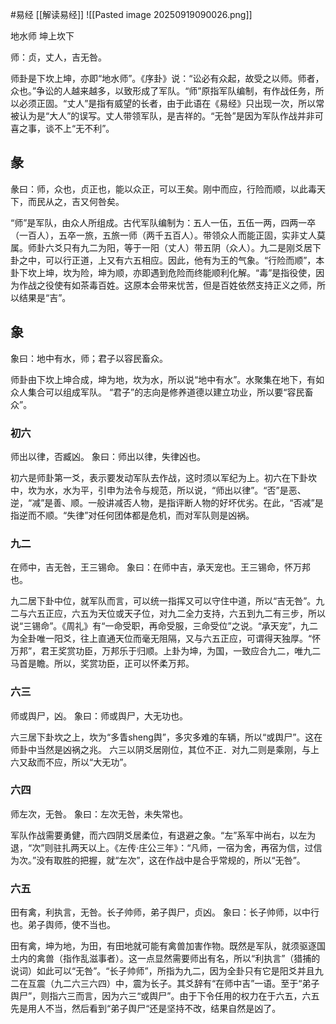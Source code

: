 #易经 [[解读易经]]
![[Pasted image 20250919090026.png]]



地水师  坤上坎下


师：贞，丈人，吉无咎。
 
师卦是下坎上坤，亦即“地水师”。《序卦》说：“讼必有众起，故受之以师。师者，众也。”争讼的人越来越多，以致形成了军队。“师”原指军队编制，有作战任务，所以必须正固。“丈人”是指有威望的长者，由于此语在《易经》只出现一次，所以常被认为是“大人”的误写。丈人带领军队，是吉祥的。“无咎”是因为军队作战并非可喜之事，谈不上“无不利”。



## 彖
彖曰：师，众也，贞正也，能以众正，可以王矣。刚中而应，行险而顺，以此毒天下，而民从之，吉又何咎矣。

“师”是军队，由众人所组成。古代军队编制为：五人一伍，五伍一两，四两一卒（一百人），五卒一旅，五旅一师（两千五百人）。带领众人而能正固，实非丈人莫属。师卦六爻只有九二为阳，等于一阳（丈人）带五阴（众人）。九二是刚爻居下卦之中，可以行正道，上又有六五相应。因此，他有为王的气象。“行险而顺”，本卦下坎上坤，坎为险，坤为顺，亦即遇到危险而终能顺利化解。“毒”是指役使，因为作战之役使有如茶毒百姓。这原本会带来忧苦，但是百姓依然支持正义之师，所以结果是“吉”。


## 象
象曰：地中有水，师；君子以容民畜众。
 
师卦由下坎上坤合成，坤为地，坎为水，所以说“地中有水”。水聚集在地下，有如众人集合可以组成军队。
“君子”的志向是修养道德以建立功业，所以要“容民畜众”。


### 初六
师出以律，否臧凶。
象曰：师出以律，失律凶也。
 
初六是师卦第一爻，表示要发动军队去作战，这时须以军纪为上。初六在下卦坎中，坎为水，水为平，引申为法令与规范，所以说，“师出以律”。“否”是恶、逆，“减”是善、顺。一般讲减否人物，是指评断人物的好坏优劣。在此，“否减”是指逆而不顺。“失律”对任何团体都是危机，而对军队则是凶祸。


### 九二
在师中，吉无咎，王三锡命。
象曰：在师中吉，承天宠也。王三锡命，怀万邦也。
 
九二居下卦中位，就军队而言，可以统一指挥又可以守住中道，所以“吉无咎”。九二与六五正应，六五为天位或天子位，对九二全力支持，六五到九二有三步，所以说“三锡命”。《周礼》有“一命受职，再命受服，三命受位”之说。“承天宠”，九二为全卦唯一阳爻，往上直通天位而毫无阻隔，又与六五正应，可谓得天独厚。“怀万邦”，君王奖赏功臣，万邦乐于归顺。上卦为坤，为国，一致应合九二，唯九二马首是瞻。所以，奖赏功臣，正可以怀柔万邦。


### 六三
师或舆尸，凶。
象曰：师或舆尸，大无功也。

六三居下卦坎之上，坎为“多眚sheng舆”，多灾多难的车辆，所以“或舆尸”。这在师卦中当然是凶祸之兆。
六三以阴爻居刚位，其位不正．对九二则是乘刚，与上六又敌而不应，所以“大无功”。



### 六四
师左次，无咎。
象曰：左次无咎，未失常也。
 
军队作战需要勇健，而六四阴爻居柔位，有退避之象。“左”系军中尚右，以左为退，“次”则驻扎两天以上。《左传·庄公三年》：“凡师，一宿为舍，再宿为信，过信为次。”没有取胜的把握，就“左次”，这在作战中是合乎常规的，所以“无咎”。


### 六五
田有禽，利执言，无咎。长子帅师，弟子舆尸，贞凶。
象曰：长子帅师，以中行也。弟子舆师，使不当也。


田有禽，坤为地，为田，有田地就可能有禽兽加害作物。既然是军队，就须驱逐国土内的禽兽（指作乱滋事者）。这一点显然需要师出有名，所以“利执言”（猎捕的说词）如此可以“无咎”。“长子帅师”，所指为九二，因为全卦只有它是阳爻并且九二在互震（九二六三六四）中，震为长子。其爻辞有“在师中吉”一语。至于“弟子舆尸”，则指六三而言，因为六三“或舆尸”。由于下令任用的权力在于六五，六五先是用人不当，然后看到“弟子舆尸“还是坚持不改，结果自然是凶了。















































































